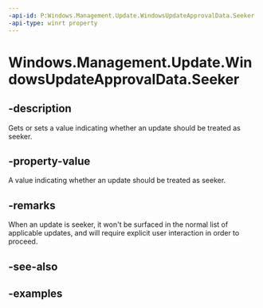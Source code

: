 ```yaml
---
-api-id: P:Windows.Management.Update.WindowsUpdateApprovalData.Seeker
-api-type: winrt property
---
```


# Windows.Management.Update.WindowsUpdateApprovalData.Seeker

<!--
public System.Nullable<bool> Seeker { get; set; }
-->


## -description

Gets or sets a value indicating whether an update should be treated as seeker.

## -property-value

A value indicating whether an update should be treated as seeker.

## -remarks

When an update is seeker, it won't be surfaced in the normal list of applicable updates, and will require explicit user interaction in order to proceed.

## -see-also

## -examples
